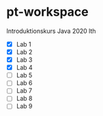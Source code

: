 # pt-workspace
 Introduktionskurs Java 2020 lth

- [x] Lab 1
- [x] Lab 2
- [x] Lab 3
- [x] Lab 4
- [ ] Lab 5
- [ ] Lab 6
- [ ] Lab 7
- [ ] Lab 8
- [ ] Lab 9
